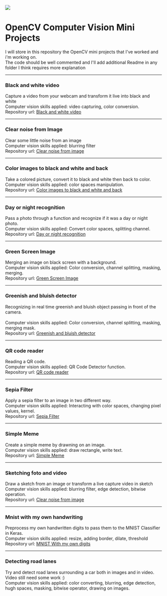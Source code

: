 ![](https://www.meccanismocomplesso.org/wp-content/uploads/2020/03/Open-CV-Computer-Vision-for-Python.jpg)




# OpenCV Computer Vision Mini Projects

I will store in this repository the OpenCV mini projects that I've worked and i'm working on.<br>
The code should be well commented and I'll add additional Readme in any folder I think requires more explanation<br>


---

### Black and white video
Capture a video from your webcam and transform it live into black and white<br>
Computer vision skills applied: video capturing, color conversion.  <br>
Repository url: [Black and white video](https://github.com/lpianta/OpenCV_MiniProjects/tree/main/Black%20and%20white%20video)  

---

### Clear noise from Image
Clear some little noise from an image   <br>
Computer vision skills applied: blurring filter <br>
Repository url: [Clear noise from image](https://github.com/lpianta/OpenCV_MiniProjects/tree/main/Clear%20noise%20from%20image)

---

### Color images to black and white and back
Take a colored picture, convert it to black and white then back to color. <br>
Computer vision skills applied: color spaces manipulation. <br>
Repository url: [Color images to black and white and back](https://github.com/lpianta/OpenCV_MiniProjects/tree/main/Color%20images%20to%20black%20and%20white%20and%20back)

---

### Day or night recognition
Pass a photo through a function and recognize if it was a day or night photo. <br>
Computer vision skills applied: Convert color spaces, splitting channel. <br>
Repository url: [Day or night recognition](https://github.com/lpianta/OpenCV_MiniProjects/tree/main/Day%20or%20night%20recognition)

---

### Green Screen Image
Merging an image on black screen with a background. <br>
Computer vision skills applied: Color conversion, channel splitting, masking, merging. <br>
Repository url: [Green Screen Image](https://github.com/lpianta/OpenCV_MiniProjects/tree/main/Green%20Screen%20Image)

---

### Greenish and bluish detector
Recognizing in real time greenish and bluish object passing in front of the camera. <br>  
Computer vision skills applied: Color conversion, channel splitting, masking, merging mask. <br>
Repository url: [Greenish and bluish detector](https://github.com/lpianta/OpenCV_MiniProjects/tree/main/Greenish%20and%20bluish%20detector)

---

### QR code reader
Reading a QR code. <br>
Computer vision skills applied: QR Code Detector function. <br>
Repository url: [QR code reader](https://github.com/lpianta/OpenCV_MiniProjects/tree/main/QR%20code%20reader)

---

### Sepia Filter
Apply a sepia filter to an image in two different way. <br>
Computer vision skills applied: Interacting with color spaces, changing pixel values, kernel. <br>
Repository url: [Sepia Filter](https://github.com/lpianta/OpenCV_MiniProjects/tree/main/Sepia%20Filter)

---

### Simple Meme
Create a simple meme by drawning on an image. <br> 
Computer vision skills applied: draw rectangle, write text. <br>
Repository url: [Simple Meme](https://github.com/lpianta/OpenCV_MiniProjects/tree/main/Simple%20Meme)

---

### Sketching foto and video
Draw a sketch from an image or transform a live capture video in sketch<br>
Computer vision skills applied: blurring filter, edge detection, bitwise operation. <br>
Repository url: [Clear noise from image](https://github.com/lpianta/OpenCV_MiniProjects/tree/main/Clear%20noise%20from%20image)

---

### Mnist with my own handwriting

Preprocess my own handwritten digits to pass them to the MNIST Classifier in Keras. <br>
Computer vision skills applied: resize, adding border, dilate, threshold
Repository url: [MNIST With my own digits](https://github.com/lpianta/OpenCV_MiniProjects/tree/main/Mnist%20with%20my%20own%20handwriting)

---

### Detecting road lanes

Try and detect road lanes surrounding a car both in images and in video. Video still need some work :) <br>
Computer vision skills applied: color converting, blurring, edge detection, hugh spaces, masking, bitwise operator, drawing on images. <br>
